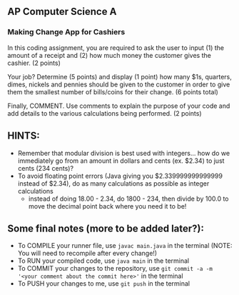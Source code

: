## AP Computer Science A  
### Making Change App for Cashiers

In this coding assignment, you are required to ask the user to input (1) the amount of a receipt and (2) how much money the customer gives the cashier. (2 points)

Your job? Determine (5 points) and display (1 point) how many $1s, quarters, dimes, nickels and pennies should be given to the customer in order to give them the smallest number of bills/coins for their change. (6 points total)

Finally, COMMENT. Use comments to explain the purpose of your code and add details to the various calculations being performed. (2 points)

## HINTS:
- Remember that modular division is best used with integers... how do we immediately go from an amount in dollars and cents (ex. $2.34) to just cents (234 cents)?
- To avoid floating point errors (Java giving you $2.339999999999999 instead of $2.34), do as many calculations as possible as integer calculations
    - instead of doing 18.00 - 2.34, do 1800 - 234, then divide by 100.0 to move the decimal point back where you need it to be!

## Some final notes (more to be added later?):
- To COMPILE your runner file, use `javac main.java` in the terminal (NOTE: You will need to recompile after every change!)
- To RUN your compiled code, use `java main` in the terminal
- To COMMIT your changes to the repository, use `git commit -a -m '<your comment about the commit here>'` in the terminal
- To PUSH your changes to me, use `git push` in the terminal
